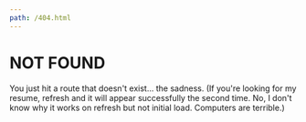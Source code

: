 ```yaml
---
path: /404.html
---
```

# NOT FOUND

You just hit a route that doesn't exist... the sadness.
(If you're looking for my resume, refresh and it will appear successfully the second time. No, I don't know why it works on refresh but not initial load. Computers are terrible.)
